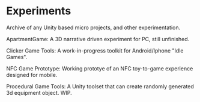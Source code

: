 # Experiments
Archive of any Unity based micro projects, and other experimentation.

ApartmentGame: A 3D narrative driven experiment for PC, still unfinished.

Clicker Game Tools: A work-in-progress toolkit for Android/Iphone "Idle Games".

NFC Game Prototype: Working prototye of an NFC toy-to-game experience designed for mobile.

Procedural Game Tools: A Unity toolset that can create randomly generated 3d equipment object. WIP.
